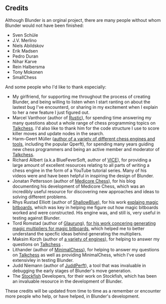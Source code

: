  Credits
 -------
 
 Although Blunder is an orginal project, there are many people without whom Blunder would not have been finished:
 
 * Sven Schüle 
 * J.V. Merlino 
 * Niels Abildskov 
 * Erik Madsen 
 * Pedro Duran 
 * Nihar Karve
 * Rein Halbersma 
 * Tony Mokonen 
 * SmallChess

And some people who I'd like to thank especially:

 * My girlfriend, for supporting me throughout the process of creating Blunder, and being willing to listen when
   I start ranting on about the lastest bug I've encounterd, or sharing in my excitement when I explain to her
   a new feature I just figured out.
 * Marcel Vanthoor (author of [Rustic](https://github.com/mvanthoor/rustic)), for spending time
   answering my many questions about a whole range of chess programming topics on [Talkchess](http://talkchess.com/forum3/index.php). I'd also like to thank him for the code structure I use to score killer moves and update nodes in the search.
 * Harm-Geert Müller ([author of a variety of different chess engines and tools](https://home.hccnet.nl/h.g.muller/chess.html), including the popular Qperft),
   for spending many years guiding new chess programmers and being an active member and moderator of [Talkchess](http://talkchess.com/forum3/index.php).
 * Richard Allbert (a.k.a BlueFeverSoft, author of [VICE](https://www.chessprogramming.org/Vice)), for providing a large amount of excellent resources
   relating to all parts of writing a chess engine in the form of a YouTube tutorial series. Many of his videos were and have been helpful in inspiring
   the design of Blunder.
  * Jonatan Pettersson (author of [Medicore Chess](http://mediocrechess.blogspot.com/)), for his blog documenting his development of Medicore Chess, which was
    an incredibly useful resource for discovering new approaches and ideas to solving different problems.
  * Rhys Rustad Elliott (author of [ShallowBlue](https://github.com/GunshipPenguin/shallow-blue/tree/master/src)), for his work [explaing magic bitboards](), which 
    was key in helping me figure out how magic bitboards worked and were constructed. His engine was, and still is, very useful in testing against Blunder.
  * Tord Romstad (author of [Glaurung](https://www.chessprogramming.org/Glaurung)), [for his work concering generating magic multipliers for magic bitboards](https://www.chessprogramming.org/index.php?title=Looking_for_Magics),
    which helped me to better understand the specfic ideas behind generating the multipliers.
  * Maksim Korzh (author of [a variety of engines](https://www.chessprogramming.org/Maksim_Korzh)), for helping to answer my questions on 
    [Talkchess](http://talkchess.com/forum3/index.php) . 
  * Lithander (author of [MinimalChess](https://github.com/lithander/MinimalChessEngine)), for helping to answer my questions on 
    [Talkchess](http://talkchess.com/forum3/index.php) as well as providing MinimalChess, which I've used extensivley in testing Blunder.
  * Judd Niemann (author of [JuddPerft](https://github.com/jniemann66/juddperft)), a tool that was invaluable in debugging the early stages of Blunder's
    move generation.
  * The [Stockfish](https://github.com/official-stockfish/Stockfish/tree/master/src) Developers, for their work on Stockfish, which has been an invaluable resource in the development of Blunder.

 
 These credits will be updated from time to time as a remember or encounter more people who help, or have helped,
 in Blunder's development.
